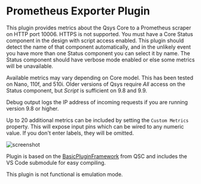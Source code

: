 # Prometheus Exporter Plugin

This plugin provides metrics about the Qsys Core to a Prometheus scraper on HTTP port 10006.  HTTPS is not supported. 
You must have a Core Status component in the design with script access enabled.  This plugin should detect the name of that component automatically, and in the unlikely event you have more than one Status component you can select it by name.  The Status component should have verbose mode enabled or else some metrics will be unavailable.

Available metrics may vary depending on Core model.  This has been tested on Nano, 110f, and 510i.
Older versions of Qsys require _All_ access on the Status component, but _Script_ is sufficient on 9.8 and 9.9.

Debug output logs the IP address of incoming requests if you are running version 9.8 or higher.

Up to 20 additional metrics can be included by setting the `Custom Metrics` property.  This will expose input pins which can be wired to any numeric value.  If you don't enter labels, they will be omitted.

![screenshot](https://github.com/llamafilm/qsys-plugin-prometheus-exporter/assets/3991046/dac7b904-6378-4b21-a1d1-37e8717b1356)

Plugin is based on the [BasicPluginFramework](https://bitbucket.org/qsc-communities/basicpluginframework/src/main/) from QSC and includes the VS Code submodule for easy compiling.

This plugin is not functional is emulation mode.
